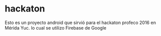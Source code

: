 # hackaton
Esto es un proyecto android que sirvió para el hackaton profeco 2016 en Mérida Yuc.
lo cual se utilizo Firebase de Google

